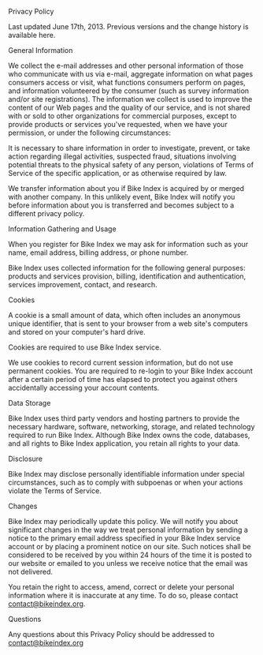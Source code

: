 Privacy Policy

Last updated June 17th, 2013. Previous versions and the change history is available here.

General Information

We collect the e-mail addresses and other personal information of those who communicate with us via e-mail, aggregate information on what pages consumers access or visit, what functions consumers perform on pages, and information volunteered by the consumer (such as survey information and/or site registrations). The information we collect is used to improve the content of our Web pages and the quality of our service, and is not shared with or sold to other organizations for commercial purposes, except to provide products or services you've requested, when we have your permission, or under the following circumstances:

It is necessary to share information in order to investigate, prevent, or take action regarding illegal activities, suspected fraud, situations involving potential threats to the physical safety of any person, violations of Terms of Service of the specific application, or as otherwise required by law.

We transfer information about you if Bike Index is acquired by or merged with another company. In this unlikely event, Bike Index will notify you before information about you is transferred and becomes subject to a different privacy policy.

Information Gathering and Usage

When you register for Bike Index we may ask for information such as your name, email address, billing address, or phone number.

Bike Index uses collected information for the following general purposes: products and services provision, billing, identification and authentication, services improvement, contact, and research.

Cookies

A cookie is a small amount of data, which often includes an anonymous unique identifier, that is sent to your browser from a web site's computers and stored on your computer's hard drive.

Cookies are required to use Bike Index service.

We use cookies to record current session information, but do not use permanent cookies. You are required to re-login to your Bike Index account after a certain period of time has elapsed to protect you against others accidentally accessing your account contents.

Data Storage

Bike Index uses third party vendors and hosting partners to provide the necessary hardware, software, networking, storage, and related technology required to run Bike Index. Although Bike Index owns the code, databases, and all rights to Bike Index application, you retain all rights to your data.

Disclosure

Bike Index may disclose personally identifiable information under special circumstances, such as to comply with subpoenas or when your actions violate the Terms of Service.

Changes

Bike Index may periodically update this policy. We will notify you about significant changes in the way we treat personal information by sending a notice to the primary email address specified in your Bike Index service account or by placing a prominent notice on our site. Such notices shall be considered to be received by you within 24 hours of the time it is posted to our website or emailed to you unless we receive notice that the email was not delivered.

You retain the right to access, amend, correct or delete your personal information where it is inaccurate at any time. To do so, please contact contact@bikeindex.org.

Questions

Any questions about this Privacy Policy should be addressed to contact@bikeindex.org